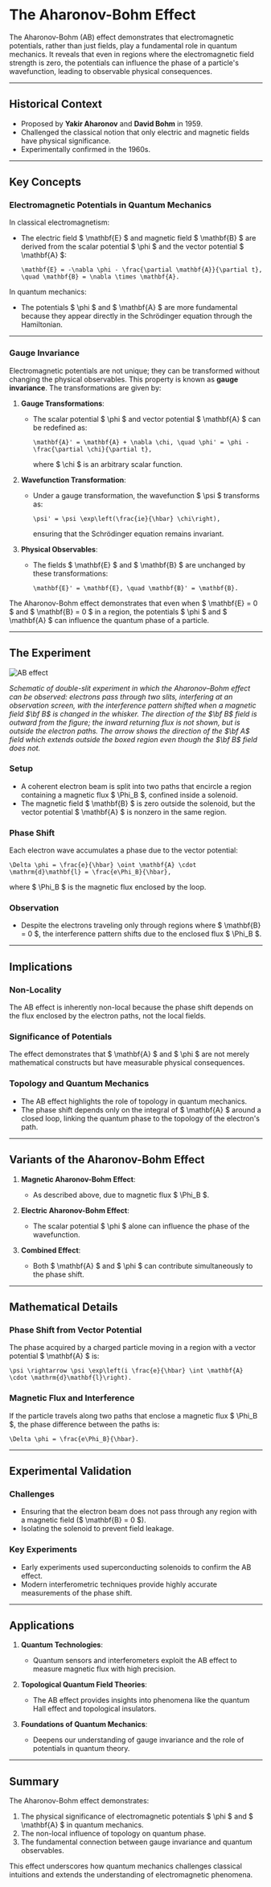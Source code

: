# The Aharonov-Bohm Effect

The Aharonov-Bohm (AB) effect demonstrates that electromagnetic potentials, rather than just fields, play a fundamental role in quantum mechanics. It reveals that even in regions where the electromagnetic field strength is zero, the potentials can influence the phase of a particle's wavefunction, leading to observable physical consequences.

---

## Historical Context

- Proposed by **Yakir Aharonov** and **David Bohm** in 1959.
- Challenged the classical notion that only electric and magnetic fields have physical significance.
- Experimentally confirmed in the 1960s.

---

## Key Concepts

### Electromagnetic Potentials in Quantum Mechanics

In classical electromagnetism:
- The electric field $ \mathbf{E} $ and magnetic field $ \mathbf{B} $ are derived from the scalar potential $ \phi $ and the vector potential $ \mathbf{A} $:
  ```{math}
  \mathbf{E} = -\nabla \phi - \frac{\partial \mathbf{A}}{\partial t}, \quad \mathbf{B} = \nabla \times \mathbf{A}.
  ```

In quantum mechanics:
- The potentials $ \phi $ and $ \mathbf{A} $ are more fundamental because they appear directly in the Schrödinger equation through the Hamiltonian.

---

### Gauge Invariance

Electromagnetic potentials are not unique; they can be transformed without changing the physical observables. This property is known as **gauge invariance**. The transformations are given by:

1. **Gauge Transformations**:
   - The scalar potential $ \phi $ and vector potential $ \mathbf{A} $ can be redefined as:
     ```{math}
     \mathbf{A}' = \mathbf{A} + \nabla \chi, \quad \phi' = \phi - \frac{\partial \chi}{\partial t},
     ```
     where $ \chi $ is an arbitrary scalar function.

2. **Wavefunction Transformation**:
   - Under a gauge transformation, the wavefunction $ \psi $ transforms as:
     ```{math}
     \psi' = \psi \exp\left(\frac{ie}{\hbar} \chi\right),
     ```
     ensuring that the Schrödinger equation remains invariant.

3. **Physical Observables**:
   - The fields $ \mathbf{E} $ and $ \mathbf{B} $ are unchanged by these transformations:
     ```{math}
     \mathbf{E}' = \mathbf{E}, \quad \mathbf{B}' = \mathbf{B}.
     ```

The Aharonov-Bohm effect demonstrates that even when $ \mathbf{E} = 0 $ and $ \mathbf{B} = 0 $ in a region, the potentials $ \phi $ and $ \mathbf{A} $ can influence the quantum phase of a particle.

---

## The Experiment

![AB effect](Aharonov-Bohm_effect.png)

*Schematic of double-slit experiment in which the Aharonov–Bohm effect can be observed: electrons pass through two slits, interfering at an observation screen, with the interference pattern shifted when a magnetic field $\bf B$ is changed in the whisker. The direction of the $\bf B$ field is outward from the figure; the inward returning flux is not shown, but is outside the electron paths. The arrow shows the direction of the $\bf A$ field which extends outside the boxed region even though the $\bf B$ field does not.*

### Setup

- A coherent electron beam is split into two paths that encircle a region containing a magnetic flux $ \Phi_B $, confined inside a solenoid.
- The magnetic field $ \mathbf{B} $ is zero outside the solenoid, but the vector potential $ \mathbf{A} $ is nonzero in the same region.

### Phase Shift

Each electron wave accumulates a phase due to the vector potential:
```{math}
\Delta \phi = \frac{e}{\hbar} \oint \mathbf{A} \cdot \mathrm{d}\mathbf{l} = \frac{e\Phi_B}{\hbar},
```
where $ \Phi_B $ is the magnetic flux enclosed by the loop.

### Observation

- Despite the electrons traveling only through regions where $ \mathbf{B} = 0 $, the interference pattern shifts due to the enclosed flux $ \Phi_B $.



---

## Implications

### Non-Locality

The AB effect is inherently non-local because the phase shift depends on the flux enclosed by the electron paths, not the local fields.

### Significance of Potentials

The effect demonstrates that $ \mathbf{A} $ and $ \phi $ are not merely mathematical constructs but have measurable physical consequences.

### Topology and Quantum Mechanics

- The AB effect highlights the role of topology in quantum mechanics.
- The phase shift depends only on the integral of $ \mathbf{A} $ around a closed loop, linking the quantum phase to the topology of the electron's path.

---

## Variants of the Aharonov-Bohm Effect

1. **Magnetic Aharonov-Bohm Effect**:
   - As described above, due to magnetic flux $ \Phi_B $.

2. **Electric Aharonov-Bohm Effect**:
   - The scalar potential $ \phi $ alone can influence the phase of the wavefunction.

3. **Combined Effect**:
   - Both $ \mathbf{A} $ and $ \phi $ can contribute simultaneously to the phase shift.

---

## Mathematical Details

### Phase Shift from Vector Potential

The phase acquired by a charged particle moving in a region with a vector potential $ \mathbf{A} $ is:
```{math}
\psi \rightarrow \psi \exp\left(i \frac{e}{\hbar} \int \mathbf{A} \cdot \mathrm{d}\mathbf{l}\right).
```

### Magnetic Flux and Interference

If the particle travels along two paths that enclose a magnetic flux $ \Phi_B $, the phase difference between the paths is:
```{math}
\Delta \phi = \frac{e\Phi_B}{\hbar}.
```

---

## Experimental Validation

### Challenges

- Ensuring that the electron beam does not pass through any region with a magnetic field ($ \mathbf{B} = 0 $).
- Isolating the solenoid to prevent field leakage.

### Key Experiments

- Early experiments used superconducting solenoids to confirm the AB effect.
- Modern interferometric techniques provide highly accurate measurements of the phase shift.

---

## Applications

1. **Quantum Technologies**:
   - Quantum sensors and interferometers exploit the AB effect to measure magnetic flux with high precision.

2. **Topological Quantum Field Theories**:
   - The AB effect provides insights into phenomena like the quantum Hall effect and topological insulators.

3. **Foundations of Quantum Mechanics**:
   - Deepens our understanding of gauge invariance and the role of potentials in quantum theory.

---

## Summary

The Aharonov-Bohm effect demonstrates:

1. The physical significance of electromagnetic potentials $ \phi $ and $ \mathbf{A} $ in quantum mechanics.
2. The non-local influence of topology on quantum phase.
3. The fundamental connection between gauge invariance and quantum observables.

This effect underscores how quantum mechanics challenges classical intuitions and extends the understanding of electromagnetic phenomena.
